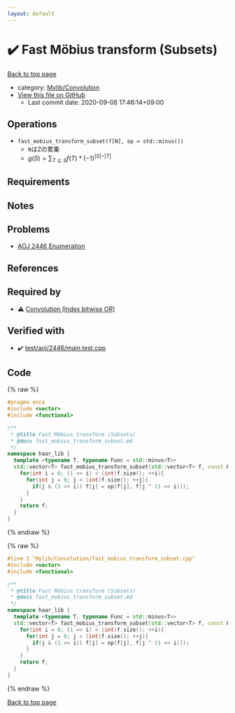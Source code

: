 ```yaml
---
layout: default
---
```


<!-- mathjax config similar to math.stackexchange -->
<script type="text/javascript" async
  src="https://cdnjs.cloudflare.com/ajax/libs/mathjax/2.7.5/MathJax.js?config=TeX-MML-AM_CHTML">
</script>
<script type="text/x-mathjax-config">
  MathJax.Hub.Config({
    TeX: { equationNumbers: { autoNumber: "AMS" }},
    tex2jax: {
      inlineMath: [ ['$','$'] ],
      processEscapes: true
    },
    "HTML-CSS": { matchFontHeight: false },
    displayAlign: "left",
    displayIndent: "2em"
  });
</script>

<script type="text/javascript" src="https://cdnjs.cloudflare.com/ajax/libs/jquery/3.4.1/jquery.min.js"></script>
<script src="https://cdn.jsdelivr.net/npm/jquery-balloon-js@1.1.2/jquery.balloon.min.js" integrity="sha256-ZEYs9VrgAeNuPvs15E39OsyOJaIkXEEt10fzxJ20+2I=" crossorigin="anonymous"></script>
<script type="text/javascript" src="../../../assets/js/copy-button.js"></script>
<link rel="stylesheet" href="../../../assets/css/copy-button.css" />


# :heavy_check_mark: Fast Möbius transform (Subsets)

<a href="../../../index.html">Back to top page</a>

* category: <a href="../../../index.html#d1ac32c11c508fec0764fa012d8d2913">Mylib/Convolution</a>
* <a href="{{ site.github.repository_url }}/blob/master/Mylib/Convolution/fast_mobius_transform_subset.cpp">View this file on GitHub</a>
    - Last commit date: 2020-09-08 17:46:14+09:00




## Operations

- `fast_mobius_transform_subset(f[N], op = std::minus())`
	- `N`は2の累乗
	- $g(S) = \sum_{T \subseteq S} f(T) * (-1) ^ {\vert S \vert - \vert T \vert}$

## Requirements

## Notes

## Problems

- [AOJ 2446 Enumeration](https://onlinejudge.u-aizu.ac.jp/challenges/search/volumes/2446)

## References


## Required by

* :warning: <a href="convolution_or.cpp.html">Convolution (Index bitwise OR)</a>


## Verified with

* :heavy_check_mark: <a href="../../../verify/test/aoj/2446/main.test.cpp.html">test/aoj/2446/main.test.cpp</a>


## Code

<a id="unbundled"></a>
{% raw %}
```cpp
#pragma once
#include <vector>
#include <functional>

/**
 * @title Fast Möbius transform (Subsets)
 * @docs fast_mobius_transform_subset.md
 */
namespace haar_lib {
  template <typename T, typename Func = std::minus<T>>
  std::vector<T> fast_mobius_transform_subset(std::vector<T> f, const Func &op = std::minus<T>()){
    for(int i = 0; (1 << i) < (int)f.size(); ++i){
      for(int j = 0; j < (int)f.size(); ++j){
        if(j & (1 << i)) f[j] = op(f[j], f[j ^ (1 << i)]);
      }
    }
    return f;
  }
}

```
{% endraw %}

<a id="bundled"></a>
{% raw %}
```cpp
#line 2 "Mylib/Convolution/fast_mobius_transform_subset.cpp"
#include <vector>
#include <functional>

/**
 * @title Fast Möbius transform (Subsets)
 * @docs fast_mobius_transform_subset.md
 */
namespace haar_lib {
  template <typename T, typename Func = std::minus<T>>
  std::vector<T> fast_mobius_transform_subset(std::vector<T> f, const Func &op = std::minus<T>()){
    for(int i = 0; (1 << i) < (int)f.size(); ++i){
      for(int j = 0; j < (int)f.size(); ++j){
        if(j & (1 << i)) f[j] = op(f[j], f[j ^ (1 << i)]);
      }
    }
    return f;
  }
}

```
{% endraw %}

<a href="../../../index.html">Back to top page</a>


